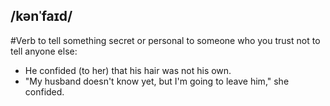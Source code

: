## /kənˈfaɪd/
#Verb
to tell something secret or personal to someone who you trust not to tell anyone else:

- He confided (to her) that his hair was not his own.
- "My husband doesn't know yet, but I'm going to leave him," she confided.